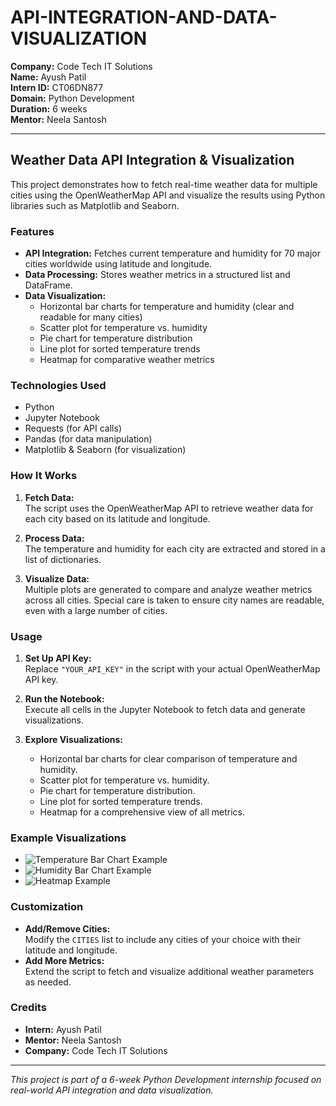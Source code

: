 # API-INTEGRATION-AND-DATA-VISUALIZATION

**Company:** Code Tech IT Solutions  
**Name:** Ayush Patil  
**Intern ID:** CT06DN877  
**Domain:** Python Development  
**Duration:** 6 weeks  
**Mentor:** Neela Santosh  

---

## Weather Data API Integration & Visualization

This project demonstrates how to fetch real-time weather data for multiple cities using the OpenWeatherMap API and visualize the results using Python libraries such as Matplotlib and Seaborn.

### Features

- **API Integration:** Fetches current temperature and humidity for 70 major cities worldwide using latitude and longitude.
- **Data Processing:** Stores weather metrics in a structured list and DataFrame.
- **Data Visualization:** 
  - Horizontal bar charts for temperature and humidity (clear and readable for many cities)
  - Scatter plot for temperature vs. humidity
  - Pie chart for temperature distribution
  - Line plot for sorted temperature trends
  - Heatmap for comparative weather metrics

### Technologies Used

- Python
- Jupyter Notebook
- Requests (for API calls)
- Pandas (for data manipulation)
- Matplotlib & Seaborn (for visualization)

### How It Works

1. **Fetch Data:**  
   The script uses the OpenWeatherMap API to retrieve weather data for each city based on its latitude and longitude.

2. **Process Data:**  
   The temperature and humidity for each city are extracted and stored in a list of dictionaries.

3. **Visualize Data:**  
   Multiple plots are generated to compare and analyze weather metrics across all cities. Special care is taken to ensure city names are readable, even with a large number of cities.

### Usage

1. **Set Up API Key:**  
   Replace `"YOUR_API_KEY"` in the script with your actual OpenWeatherMap API key.

2. **Run the Notebook:**  
   Execute all cells in the Jupyter Notebook to fetch data and generate visualizations.

3. **Explore Visualizations:**  
   - Horizontal bar charts for clear comparison of temperature and humidity.
   - Scatter plot for temperature vs. humidity.
   - Pie chart for temperature distribution.
   - Line plot for sorted temperature trends.
   - Heatmap for a comprehensive view of all metrics.

### Example Visualizations

- ![Temperature Bar Chart Example](example_temp_bar_chart.png)
- ![Humidity Bar Chart Example](example_humidity_bar_chart.png)
- ![Heatmap Example](example_heatmap.png)

### Customization

- **Add/Remove Cities:**  
  Modify the `CITIES` list to include any cities of your choice with their latitude and longitude.
- **Add More Metrics:**  
  Extend the script to fetch and visualize additional weather parameters as needed.

### Credits

- **Intern:** Ayush Patil  
- **Mentor:** Neela Santosh  
- **Company:** Code Tech IT Solutions

---

*This project is part of a 6-week Python Development internship focused on real-world API integration and data visualization.*

